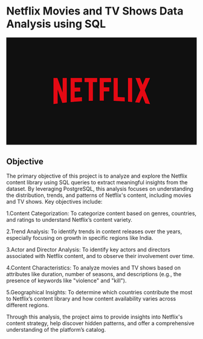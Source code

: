 # Netflix Movies and TV Shows Data Analysis using SQL

![Netflix Logo](https://github.com/Athira002/Netflix_SQL_Project/blob/main/netflix.jpg)

## Objective
The primary objective of this project is to analyze and explore the Netflix content library using SQL queries to extract meaningful insights from the dataset. By leveraging PostgreSQL, this analysis focuses on understanding the distribution, trends, and patterns of Netflix's content, including movies and TV shows. Key objectives include:

 1.Content Categorization: To categorize content based on genres, countries, and ratings to understand Netflix’s content variety.

 2.Trend Analysis: To identify trends in content releases over the years, especially focusing on growth in specific regions like India.

 3.Actor and Director Analysis: To identify key actors and directors associated with Netflix content, and to observe their involvement over time.

 4.Content Characteristics: To analyze movies and TV shows based on attributes like duration, number of seasons, and descriptions (e.g., the presence of keywords like "violence" and "kill").

 5.Geographical Insights: To determine which countries contribute the most to Netflix’s content library and how content availability varies across different regions.

Through this analysis, the project aims to provide insights into Netflix's content strategy, help discover hidden patterns, and offer a comprehensive understanding of the platform’s catalog.
